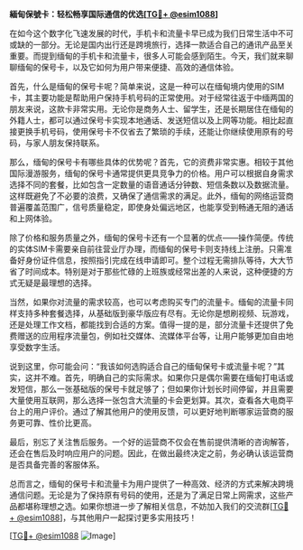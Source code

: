 **緬甸保號卡：轻松畅享国际通信的优选[[TG💪+ @esim1088](https://t.me/s/esim1088)]**

在如今这个数字化飞速发展的时代，手机卡和流量卡早已成为我们日常生活中不可或缺的一部分。无论是国内出行还是跨境旅行，选择一款适合自己的通讯产品至关重要。而提到缅甸的手机卡和流量卡，很多人可能会感到陌生。今天，我们就来聊聊缅甸的保号卡，以及它如何为用户带来便捷、高效的通信体验。

首先，什么是缅甸的保号卡呢？简单来说，这是一种可以在缅甸境内使用的SIM卡，其主要功能是帮助用户保持手机号码的正常使用。对于经常往返于中缅两国的朋友来说，这款卡非常实用。无论你是商务人士、留学生，还是长期居住在缅甸的外籍人士，都可以通过保号卡实现本地通话、发送短信以及上网等功能。相比起直接更换手机号码，使用保号卡不仅省去了繁琐的手续，还能让你继续使用原有的号码，与家人朋友保持联系。

那么，缅甸的保号卡有哪些具体的优势呢？首先，它的资费非常实惠。相较于其他国际漫游服务，缅甸的保号卡通常提供更具竞争力的价格。用户可以根据自身需求选择不同的套餐，比如包含一定数量的语音通话分钟数、短信条数以及数据流量。这样既避免了不必要的浪费，又确保了通信需求的满足。此外，缅甸的网络运营商普遍覆盖范围广，信号质量稳定，即使身处偏远地区，也能享受到畅通无阻的通话和上网体验。

除了价格和服务质量之外，缅甸的保号卡还有一个显著的优点——操作简便。传统的实体SIM卡需要亲自前往营业厅办理，而缅甸的保号卡则支持线上注册。只需准备好身份证件信息，按照指引完成在线申请即可。整个过程无需排队等待，大大节省了时间成本。特别是对于那些忙碌的上班族或经常出差的人来说，这种便捷的方式无疑是最理想的选择。

当然，如果你对流量的需求较高，也可以考虑购买专门的流量卡。缅甸的流量卡同样支持多种套餐选择，从基础版到豪华版应有尽有。无论你是想刷视频、玩游戏，还是处理工作文档，都能找到合适的方案。值得一提的是，部分流量卡还提供了免费赠送的应用程序流量包，例如社交媒体、流媒体平台等，让用户能够更加自由地享受数字生活。

说到这里，你可能会问：“我该如何选购适合自己的缅甸保号卡或流量卡呢？”其实，这并不难。首先，明确自己的实际需求。如果你只是偶尔需要在缅甸打电话或发短信，那么一张基础版的保号卡就足够了；但如果你计划长时间停留，并且需要大量使用互联网，那么选择一张包含大流量的卡会更划算。其次，查看各大电商平台上的用户评价。通过了解其他用户的使用反馈，可以更好地判断哪家运营商的服务更可靠、性价比更高。

最后，别忘了关注售后服务。一个好的运营商不仅会在售前提供清晰的咨询解答，还会在售后及时响应用户的问题。因此，在做出最终决定之前，务必确认该运营商是否具备完善的客服体系。

总而言之，缅甸的保号卡和流量卡为用户提供了一种高效、经济的方式来解决跨境通信问题。无论是为了保持原有号码的使用，还是为了满足日常上网需求，这些产品都堪称理想之选。如果你想进一步了解相关信息，不妨加入我们的交流群[[TG💪+ @esim1088](https://t.me/s/esim1088)]，与其他用户一起探讨更多实用技巧！

[[TG💪+ @esim1088](https://t.me/s/esim1088) ![Image](https://i.postimg.cc/4NQfJmqS/Snipaste-2025-05-13-00-14-12.png)]